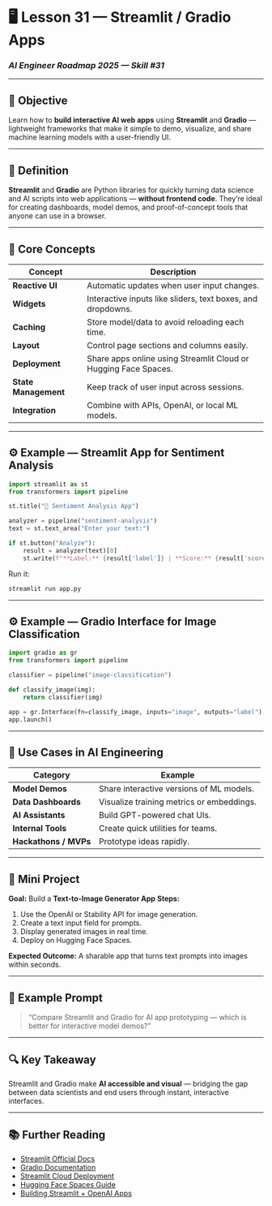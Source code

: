 # 🖥️ Lesson 31 — Streamlit / Gradio Apps

### *AI Engineer Roadmap 2025 — Skill #31*

---

## 🎯 Objective

Learn how to **build interactive AI web apps** using **Streamlit** and **Gradio** — lightweight frameworks that make it simple to demo, visualize, and share machine learning models with a user-friendly UI.

---

## 🧩 Definition

**Streamlit** and **Gradio** are Python libraries for quickly turning data science and AI scripts into web applications — **without frontend code**.
They’re ideal for creating dashboards, model demos, and proof-of-concept tools that anyone can use in a browser.

---

## 🧠 Core Concepts

| Concept              | Description                                                     |
| -------------------- | --------------------------------------------------------------- |
| **Reactive UI**      | Automatic updates when user input changes.                      |
| **Widgets**          | Interactive inputs like sliders, text boxes, and dropdowns.     |
| **Caching**          | Store model/data to avoid reloading each time.                  |
| **Layout**           | Control page sections and columns easily.                       |
| **Deployment**       | Share apps online using Streamlit Cloud or Hugging Face Spaces. |
| **State Management** | Keep track of user input across sessions.                       |
| **Integration**      | Combine with APIs, OpenAI, or local ML models.                  |

---

## ⚙️ Example — Streamlit App for Sentiment Analysis

```python
import streamlit as st
from transformers import pipeline

st.title("💬 Sentiment Analysis App")

analyzer = pipeline("sentiment-analysis")
text = st.text_area("Enter your text:")

if st.button("Analyze"):
    result = analyzer(text)[0]
    st.write(f"**Label:** {result['label']} | **Score:** {result['score']:.2f}")
```

Run it:

```bash
streamlit run app.py
```

---

## ⚙️ Example — Gradio Interface for Image Classification

```python
import gradio as gr
from transformers import pipeline

classifier = pipeline("image-classification")

def classify_image(img):
    return classifier(img)

app = gr.Interface(fn=classify_image, inputs="image", outputs="label")
app.launch()
```

---

## 🧱 Use Cases in AI Engineering

| Category              | Example                                   |
| --------------------- | ----------------------------------------- |
| **Model Demos**       | Share interactive versions of ML models.  |
| **Data Dashboards**   | Visualize training metrics or embeddings. |
| **AI Assistants**     | Build GPT-powered chat UIs.               |
| **Internal Tools**    | Create quick utilities for teams.         |
| **Hackathons / MVPs** | Prototype ideas rapidly.                  |

---

## 📘 Mini Project

**Goal:** Build a **Text-to-Image Generator App**
**Steps:**

1. Use the OpenAI or Stability API for image generation.
2. Create a text input field for prompts.
3. Display generated images in real time.
4. Deploy on Hugging Face Spaces.

**Expected Outcome:**
A sharable app that turns text prompts into images within seconds.

---

## 🧠 Example Prompt

> “Compare Streamlit and Gradio for AI app prototyping — which is better for interactive model demos?”

---

## 🔍 Key Takeaway

Streamlit and Gradio make **AI accessible and visual** — bridging the gap between data scientists and end users through instant, interactive interfaces.

---

## 📚 Further Reading

* [Streamlit Official Docs](https://docs.streamlit.io/)
* [Gradio Documentation](https://gradio.app/docs/)
* [Streamlit Cloud Deployment](https://streamlit.io/cloud)
* [Hugging Face Spaces Guide](https://huggingface.co/docs/hub/spaces-overview)
* [Building Streamlit + OpenAI Apps](https://platform.openai.com/docs/guides/streamlit)